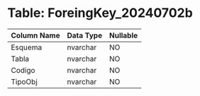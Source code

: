# Table: ForeingKey_20240702b

| Column Name | Data Type | Nullable |
|-------------|-----------|----------|
| Esquema | nvarchar | NO |
| Tabla | nvarchar | NO |
| Codigo | nvarchar | NO |
| TipoObj | nvarchar | NO |
